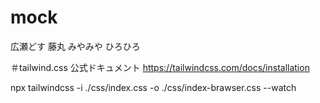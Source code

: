# mock
広瀬どす
藤丸
みやみや
ひろひろ


＃tailwind.css 公式ドキュメント
https://tailwindcss.com/docs/installation


npx tailwindcss -i ./css/index.css -o ./css/index-brawser.css --watch